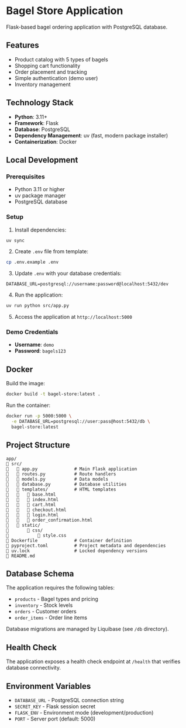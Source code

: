 # Bagel Store Application

Flask-based bagel ordering application with PostgreSQL database.

## Features

- Product catalog with 5 types of bagels
- Shopping cart functionality
- Order placement and tracking
- Simple authentication (demo user)
- Inventory management

## Technology Stack

- **Python**: 3.11+
- **Framework**: Flask
- **Database**: PostgreSQL
- **Dependency Management**: uv (fast, modern package installer)
- **Containerization**: Docker

## Local Development

### Prerequisites

- Python 3.11 or higher
- uv package manager
- PostgreSQL database

### Setup

1. Install dependencies:
```bash
uv sync
```

2. Create `.env` file from template:
```bash
cp .env.example .env
```

3. Update `.env` with your database credentials:
```
DATABASE_URL=postgresql://username:password@localhost:5432/dev
```

4. Run the application:
```bash
uv run python src/app.py
```

5. Access the application at `http://localhost:5000`

### Demo Credentials

- **Username**: `demo`
- **Password**: `bagels123`

## Docker

Build the image:
```bash
docker build -t bagel-store:latest .
```

Run the container:
```bash
docker run -p 5000:5000 \
  -e DATABASE_URL=postgresql://user:pass@host:5432/db \
  bagel-store:latest
```

## Project Structure

```
app/
   src/
      app.py              # Main Flask application
      routes.py           # Route handlers
      models.py           # Data models
      database.py         # Database utilities
      templates/          # HTML templates
         base.html
         index.html
         cart.html
         checkout.html
         login.html
         order_confirmation.html
      static/
          css/
              style.css
   Dockerfile              # Container definition
   pyproject.toml          # Project metadata and dependencies
   uv.lock                 # Locked dependency versions
   README.md
```

## Database Schema

The application requires the following tables:
- `products` - Bagel types and pricing
- `inventory` - Stock levels
- `orders` - Customer orders
- `order_items` - Order line items

Database migrations are managed by Liquibase (see `/db` directory).

## Health Check

The application exposes a health check endpoint at `/health` that verifies database connectivity.

## Environment Variables

- `DATABASE_URL` - PostgreSQL connection string
- `SECRET_KEY` - Flask session secret
- `FLASK_ENV` - Environment mode (development/production)
- `PORT` - Server port (default: 5000)
